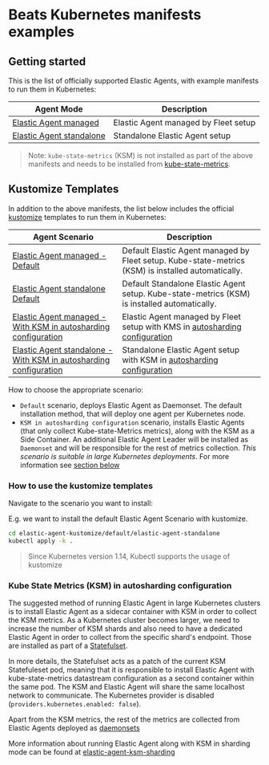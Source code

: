 # Beats Kubernetes manifests examples

## Getting started

This is the list of officially supported Elastic Agents, with example manifests to run
them in Kubernetes:

Agent Mode | Description
---- | ----
[Elastic Agent managed](elastic-agent-managed) | Elastic Agent managed by Fleet setup
[Elastic Agent standalone](elastic-agent-standalone) | Standalone Elastic Agent setup

> Note: `kube-state-metrics` (KSM) is not installed as part of the above manifests and needs to be installed from [kube-state-metrics](https://github.com/kubernetes/kube-state-metrics).

## Kustomize Templates

In addition to the above manifests, the list below includes the official [kustomize](https://github.com/kubernetes-sigs/kustomize) templates to run them in Kubernetes:

Agent Scenario | Description
---- | ----
[Elastic Agent managed - Default ](./default/elastic-agent-managed/) | Default Elastic Agent managed by Fleet setup. Kube-state-metrics (KSM) is installed automatically.
[Elastic Agent standalone Default ](./default/elastic-agent-standalone/) | Default Standalone Elastic Agent setup. Kube-state-metrics (KSM) is installed automatically.
[Elastic Agent managed - With KSM in autosharding configuration ](./ksm-autosharding/elastic-agent-managed/) | Elastic Agent managed by Fleet setup with KMS in [autosharding configuration](https://github.com/kubernetes/kube-state-metrics#automated-sharding)
[Elastic Agent standalone - With KSM in autosharding configuration](./ksm-autosharding/elastic-agent-standalone/) | Standalone Elastic Agent setup with KSM in [autosharding configuration](https://github.com/kubernetes/kube-state-metrics#automated-sharding)

How to choose the appropriate scenario:

- `Default` scenario, deploys Elastic Agent as Daemonset. The default installation method, that will deploy one agent per Kubernetes node.
- `KSM in autosharding configuration` scenario, installs Elastic Agents (that only collect Kube-state-Metrics metrics), along with the KSM as a Side Container. An additional Elastic Agent Leader will be installed as `Daemonset` and will be responsible for the rest of metrics collection. 
*This scenario is suitable in large Kubernetes deployments*.
For more information see [section below](https://github.com/elastic/elastic-agent/blob/main/deploy/kubernetes/README.md#kube-state-metrics-ksm-in-autosharding-configuration)

### How to use the kustomize templates

Navigate to the scenario you want to install:

E.g. we want to install the default Elastic Agent Scenario with kustomize.

```bash
cd elastic-agent-kustomize/default/elastic-agent-standalone
kubectl apply -k .
```

> Since Kubernetes version 1.14, Kubectl supports the usage of kustomize

### Kube State Metrics (KSM) in autosharding configuration

The suggested method of running Elastic Agent in large Kubernetes clusters is to install Elastic Agent as a sidecar container with KSM in order to collect the KSM metrics. As a Kubernetes cluster becomes larger, we need to increase the number of KSM shards and also need to have a dedicated Elastic Agent in order to collect from the specific shard's endpoint. Those are installed as part of a [Statefulset](./elastic-agent-kustomize/ksm-autosharding/elastic-agent-standalone/base/elastic-agent-standalone-ksm-statefulset-configmap.yaml).

In more details, the Statefulset acts as a patch of the current KSM Statefuleset pod, meaning that it is responsible to install Elastic Agent with kube-state-metrics datastream configuration as a second container within the same pod. The KSM and Elastic Agent will share the same localhost network to communicate.  The Kubernetes provider is disabled (`providers.kubernetes.enabled: false`).

Apart from the KSM metrics, the rest of the metrics are collected from Elastic Agents deployed as [daemonsets](./elastic-agent-kustomize/ksm-autosharding/elastic-agent-standalone/base/elastic-agent-standalone-ksm-daemonset-configmap.yaml)

More information about running Elastic Agent along with KSM in sharding mode can be found at [elastic-agent-ksm-sharding](https://github.com/elastic/elastic-agent/blob/main/docs/elastic-agent-ksm-sharding.md)
